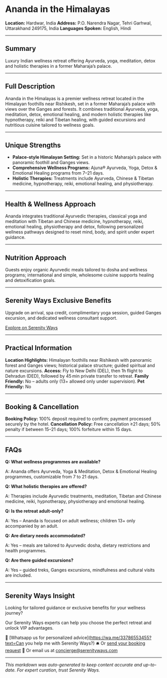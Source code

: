 # Ananda in the Himalayas

**Location:** Hardwar, India
**Address:** P.O. Narendra Nagar, Tehri Garhwal, Uttarakhand 249175, India
**Languages Spoken:** English, Hindi

---

## Summary

Luxury Indian wellness retreat offering Ayurveda, yoga, meditation, detox and holistic therapies in a former Maharaja’s palace.

---

## Full Description

Ananda in the Himalayas is a premier wellness retreat located in the Himalayan foothills near Rishikesh, set in a former Maharaja’s palace with views over the Ganges and forests. It combines traditional Ayurveda, yoga, meditation, detox, emotional healing, and modern holistic therapies like hypnotherapy, reiki and Tibetan healing, with guided excursions and nutritious cuisine tailored to wellness goals.

---

## Unique Strengths

- **Palace‑style Himalayan Setting:** Set in a historic Maharaja’s palace with panoramic foothill and Ganges views.
- **Comprehensive Wellness Programs:** Ajuna® Ayurveda, Yoga, Detox & Emotional Healing programs from 7–21 days.
- **Holistic Therapies:** Treatments include Ayurveda, Chinese & Tibetan medicine, hypnotherapy, reiki, emotional healing, and physiotherapy.

---

## Health & Wellness Approach

Ananda integrates traditional Ayurvedic therapies, classical yoga and meditation with Tibetan and Chinese medicine, hypnotherapy, reiki, emotional healing, physiotherapy and detox, following personalized wellness pathways designed to reset mind, body, and spirit under expert guidance.

---

## Nutrition Approach

Guests enjoy organic Ayurvedic meals tailored to dosha and wellness programs; international and simple, wholesome cuisine supports healing and detoxification goals.

---

## Serenity Ways Exclusive Benefits

Upgrade on arrival, spa credit, complimentary yoga session, guided Ganges excursion, and dedicated wellness consultant support.

[Explore on Serenity Ways](https://serenityways.com/collections/ananda-in-the-himalayas)

---

## Practical Information

**Location Highlights:** Himalayan foothills near Rishikesh with panoramic forest and Ganges views; historical palace structure; guided spiritual and nature excursions.
**Access:** Fly to New Delhi (DEL), then 1h flight to Dehradun (DED), followed by 45 min private transfer to retreat.
**Family Friendly:** No – adults only (13+ allowed only under supervision).
**Pet Friendly:** No

---

## Booking & Cancellation

**Booking Policy:** 100% deposit required to confirm; payment processed securely by the hotel.
**Cancellation Policy:** Free cancellation ≥21 days; 50% penalty if between 15–21 days; 100% forfeiture within 15 days.

---

## FAQs

**Q: What wellness programmes are available?**

A: Ananda offers Ayurveda, Yoga & Meditation, Detox & Emotional Healing programmes, customizable from 7 to 21 days.

**Q: What holistic therapies are offered?**

A: Therapies include Ayurvedic treatments, meditation, Tibetan and Chinese medicine, reiki, hypnotherapy, physiotherapy and emotional healing.

**Q: Is the retreat adult‑only?**

A: Yes – Ananda is focused on adult wellness; children 13+ only accompanied by an adult.

**Q: Are dietary needs accommodated?**

A: Yes – meals are tailored to Ayurvedic dosha, dietary restrictions and health programmes.

**Q: Are there guided excursions?**

A: Yes – guided treks, Ganges excursions, mindfulness and cultural visits are included.


---

## Serenity Ways Insight

Looking for tailored guidance or exclusive benefits for your wellness journey?

Our Serenity Ways experts can help you choose the perfect retreat and unlock VIP advantages.

💬 [Whatsapp us for personalized advice](https://wa.me/33786553455?text=Can you help me with Serenity Ways?)
🛎️ Or [send your booking request](https://serenityways.com/pages/contact)
📧 Or email us at [concierge@serenityways.com](mailto:concierge@serenityways.com)

---

*This markdown was auto-generated to keep content accurate and up-to-date. For expert curation, trust Serenity Ways.*
